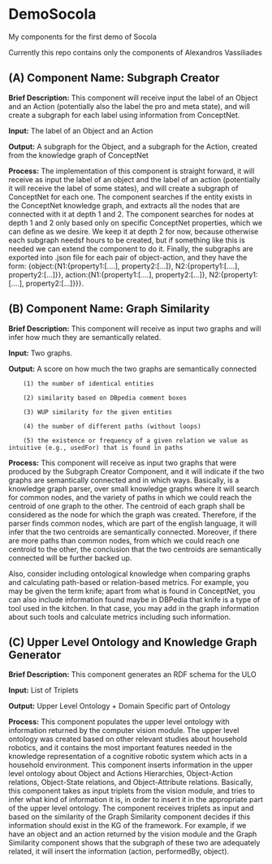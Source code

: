 # DemoSocola
My components for the first demo of Socola


Currently this repo contains only the components of Alexandros Vassiliades


## (A) Component Name: Subgraph Creator

**Brief Description:** This component will receive input the label of an Object and an Action (potentially also the label the pro and meta state), and will create a subgraph for each label using information from ConceptNet.

**Input:** The label of an Object and an Action

**Output:** A subgraph for the Object, and a subgraph for the Action, created from the knowledge graph of ConceptNet

**Process:**
The implementation of this component is straight forward, it will receive as input the label of an object and the label of an action (potentially it will receive the label of some states), and will create a subgraph of ConceptNet for each one. The component searches if the entity exists in the ConceptNet knowledge graph, and extracts all the nodes that are connected with it at depth 1 and 2. The component searches for nodes at depth 1 and 2 only based only on specific ConceptNet properties, which we can define as we desire. We keep it at depth 2 for now, because otherwise each subgraph needsf hours to be created, but if something like this is needed we can extend the component to do it. Finally, the subgraphs are exported into .json file for each pair of object-action, and they have the form:
{object:{N1:{property1:[....], property2:[...]}, N2:{property1:[....], property2:[...]}}, action:{N1:{property1:[....], property2:[...]}, N2:{property1:[....], property2:[...]}}}.



## (B) Component Name: Graph Similarity

**Brief Description:** This component will receive as input two graphs and will infer how much they are semantically related.

**Ιnput:** Two graphs.

**Output:** A score on how much the two graphs are semantically connected

        (1) the number of identical entities 
        
        (2) similarity based on DBpedia comment boxes
        
        (3) WUP similarity for the given entities
        
        (4) the number of different paths (without loops)
        
        (5) the existence or frequency of a given relation we value as intuitive (e.g., usedFor) that is found in paths
        
**Process:**
This component will receive as input two graphs that were produced by the Subgraph Creator Component, and it will indicate if the two graphs are semantically connected and in which ways. Basically, is a knowledge graph parser, over small knowledge graphs where it will search for common nodes, and the variety of paths in which we could reach the centroid of one graph to the other. The centroid of each graph shall be considered as the node for which the graph was created. Therefore, if the parser finds common nodes, which are part of the english language,  it will infer that the two centroids are semantically connected. Moreover, if there are more paths than common nodes, from which we could reach one centroid to the other, the conclusion that the two centroids are semantically connected will be further backed up.

Also, consider including ontological knowledge when comparing graphs and calculating path-based or relation-based metrics. For example, you may be given the term knife; apart from what is found in ConceptNet, you can also include information found maybe in DBPedia that knife is a type of tool used in the kitchen. In that case, you may add in the graph information about such tools and calculate metrics including such information.



## (C) Upper Level Ontology and Knowledge Graph Generator

**Brief Description:** This component generates an RDF schema for the ULO

**Ιnput:** List of Triplets

**Output:** Upper Level Ontology + Domain Specific part of Ontology

**Process:**
This component populates the upper level ontology with information returned by the computer vision module. The upper level ontology was created based on other relevant studies about household robotics, and it contains the most important features needed in the knowledge representation of a cognitive robotic system which acts in a household environment. This component inserts information in the upper level ontology about Object and Actions Hierarchies, Object-Action relations, Object-State relations, and Object-Attribute relations. Basically, this component takes as input triplets from the vision module, and tries to infer what kind of information it is, in order to insert it in the appropriate part of the upper level ontology. The component receives triplets as input and based on the similarity of the Graph Similarity component decides if this information should exist in the KG of the framework.
For example, if we have an object and an action returned by the vision module and the Graph Similarity component shows that the subgraph of these two are adequately related, it will insert the information (action, performedBy, object).
